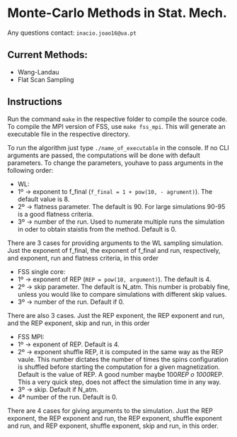 # Monte-Carlo Methods in Stat. Mech.

Any questions contact: ```inacio.joao16@ua.pt```

## Current Methods:
 * Wang-Landau
 * Flat Scan Sampling

## Instructions

Run the command ```make``` in the respective folder to compile the source code. To compile the MPI version of FSS, use ```make fss_mpi```. This will generate an executable file in the respective directory. 

To run the algorithm just type ```./name_of_executable``` in the console. If no CLI arguments are passed, the computations will be done with default parameters. To change the parameters, youhave to pass arguments in the following order:

 * WL:
  * 1º -> exponent to f_final (```f_final = 1 + pow(10, - agrument)```). The default value is 8.
  * 2º -> flatness parameter. The default is 90. For large simulations 90-95 is a good flatness criteria. 
  * 3º -> number of the run. Used to numerate multiple runs the simulation in oder to obtain staistis from the method. Default is 0. 
	
There are 3 cases for providing arguments to the WL sampling simulation. Just the exponent of f_final, the exponent of f_final and run, respectively, and exponent, run and flatness criteria, in this order
 * FSS single core:
  * 1º -> exponent of REP (```REP = pow(10, argument)```). The default is 4.
  * 2º -> skip parameter. The default is N_atm. This number is probably fine, unless you would like to compare simulations with different skip values. 
  * 3º -> number of the run. Default if 0.
	
There are also 3 cases. Just the REP exponent, the REP exponent and run, and the REP exponent, skip and run, in this order
 * FSS MPI:
  * 1º -> exponent of REP. Default is 4.
  * 2º -> exponent shuffle REP, it is computed in the same way as the REP vaule. This number dictates the number of times the spins configuration is shuffled before starting the computation for a given magnetization. Default is the value of REP. A good number maybe 100*REP o 1000*REP. This a very quick step, does not affect the simulation time in any way.
  * 3º -> skip. Default if N_atm.
  * 4ª number of the run. Default is 0.

There are 4 cases for giving arguments to the simulation. Just the REP exponent, the REP exponent and run, the REP exponent, shuffle exponent and run, and REP exponent, shuffle exponent, skip and run, in this order. 






		

